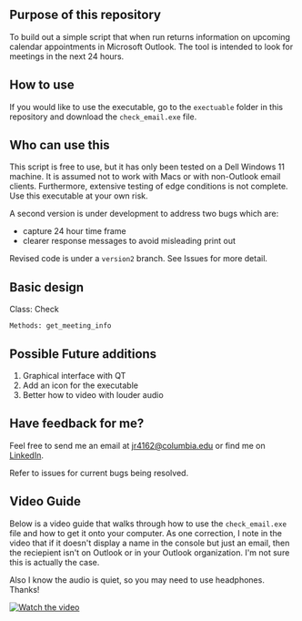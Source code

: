 ## Purpose of this repository 

To build out a simple script that when run returns information on upcoming calendar appointments in Microsoft Outlook. The tool is intended to look for meetings in the next 24 hours. 

## How to use

If you would like to use the executable, go to the `exectuable` folder in this repository and download the `check_email.exe` file. 

## Who can use this

This script is free to use, but it has only been tested on a Dell Windows 11 machine. It is assumed not to work with Macs or with non-Outlook email clients. Furthermore, extensive testing of edge conditions is not complete. Use this executable at your own risk.

A second version is under development to address two bugs which are:
 - capture 24 hour time frame
 - clearer response messages to avoid misleading print out
 
Revised code is under a `version2` branch. See Issues for more detail.

## Basic design 

Class: Check 

    Methods: get_meeting_info 

## Possible Future additions

1. Graphical interface with QT 
2. Add an icon for the executable 
3. Better how to video with louder audio


## Have feedback for me?
Feel free to send me an email at jr4162@columbia.edu or find me on [LinkedIn](https://www.linkedin.com/in/joe-rebagliati-4ab7a488/).

Refer to issues for current bugs being resolved.

## Video Guide

Below is a video guide that walks through how to use the `check_email.exe` file and how to get it onto your computer. As one correction, I note in the video that if it doesn't display a name in the console but just an email, then the reciepient isn't on Outlook or in your Outlook organization. I'm not sure this is actually the case.

Also I know the audio is quiet, so you may need to use headphones. Thanks!

[![Watch the video](https://img.youtube.com/vi/gy4-afE_uHw/0.jpg)](https://www.youtube.com/watch?v=gy4-afE_uHw)
